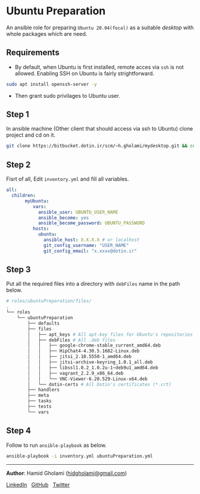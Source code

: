 Ubuntu Preparation
=========

An ansible role for preparing `Ubuntu 20.04(focal)` as a suitable *desktop* with whole packages which are need.

Requirements
------------

* By default, when Ubuntu is first installed, remote acces via `ssh` is not allowed. Enabling SSH on Ubuntu is fairly strightforward.
```bash
sudo apt install openssh-server -y
```
* Then grant sudo privilages to Ubuntu user. 

Step 1
--------------
In ansible machine (Other client that should access via ssh to Ubuntu) clone project and cd on it.
```bash
git clone https://bitbucket.dotin.ir/scm/~h.gholami/mydesktop.git && cd "$(basename "$_" .git)"
```

Step 2
--------------

Fisrt of all, Edit `inventory.yml` and fill all variables.
```yml
all:
  children:
       myUbuntu:
          vars:
            ansible_user: UBUNTU_USER_NAME
            ansible_become: yes
            ansible_become_password: UBUNTU_PASSWORD
          hosts:
            ubuntu:
              ansible_host: X.X.X.X # or localhost
              git_config_username: "USER_NAME"
              git_config_email: "x.xxxx@dotin.ir"
```

Step 3
------------

Put all the required files into a directory with `debFiles` name in the path below.
```bash
# roles/ubuntuPreparation/files/
.
└── roles
    └── ubuntuPreparation
        ├── defaults
        ├── files
        │   ├── apt_keys # All apt-key files for Ubuntu's repositories
        │   ├── debFiles # All .deb files
        │   │   ├── google-chrome-stable_current_amd64.deb
        │   │   ├── HipChat4-4.30.5.1682-Linux.deb
        │   │   ├── jitsi_2.10.5550-1_amd64.deb
        │   │   ├── jitsi-archive-keyring_1.0.1_all.deb
        │   │   ├── libssl1.0.2_1.0.2u-1~deb9u1_amd64.deb
        │   │   ├── vagrant_2.2.9_x86_64.deb
        │   │   └── VNC-Viewer-6.20.529-Linux-x64.deb
        │   └── dotin-certs # All Dotin's certificates (*.crt)
        ├── handlers
        ├── meta
        ├── tasks
        ├── tests
        └── vars
```

Step 4
----------------

Follow to run `ansible-playbook` as below.
```bash
ansible-playbook -i inventory.yml ubuntuPreparation.yml
```

**************

**Author**: Hamid Gholami (hidgholami@gmail.com)

[LinkedIn](https://www.linkedin.com/in/hamid-gholami)
&nbsp;
[GitHub](https://github.com/hamidgholami)
&nbsp;
[Twitter](https://www.twitter.com/045_hamid)

